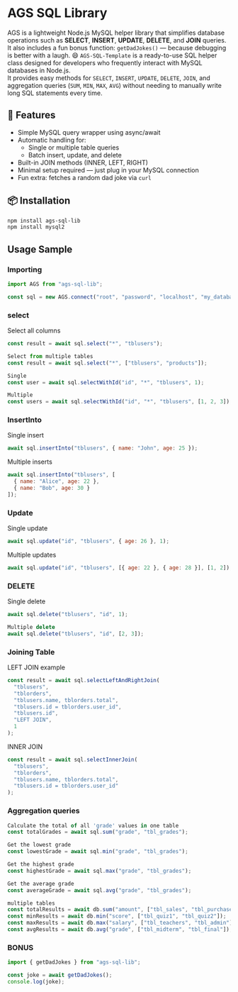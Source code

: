 
# AGS SQL Library

AGS is a lightweight Node.js MySQL helper library that simplifies database operations such as **SELECT**, **INSERT**, **UPDATE**, **DELETE**, and **JOIN** queries.  
It also includes a fun bonus function: `getDadJokes()` — because debugging is better with a laugh. 😄
`AGS-SQL-Template` is a ready-to-use SQL helper class designed for developers who frequently interact with MySQL databases in Node.js.  
It provides easy methods for `SELECT`, `INSERT`, `UPDATE`, `DELETE`, `JOIN`, and aggregation queries (`SUM`, `MIN`, `MAX`, `AVG`) without needing to manually write long SQL statements every time.


## 🚀 Features

- Simple MySQL query wrapper using async/await
- Automatic handling for:
  - Single or multiple table queries
  - Batch insert, update, and delete
- Built-in JOIN methods (INNER, LEFT, RIGHT)
- Minimal setup required — just plug in your MySQL connection
- Fun extra: fetches a random dad joke via `curl`

## 📦 Installation

```bash
npm install ags-sql-lib 
npm install mysql2
```
## Usage Sample

### Importing
```js
import AGS from "ags-sql-lib";

const sql = new AGS.connect("root", "password", "localhost", "my_database");
```
### select
Select all columns
```js
const result = await sql.select("*", "tblusers");

Select from multiple tables
const result = await sql.select("*", ["tblusers", "products"]);

Single
const user = await sql.selectWithId("id", "*", "tblusers", 1);

Multiple
const users = await sql.selectWithId("id", "*", "tblusers", [1, 2, 3]);
```
### InsertInto
Single insert
```js
await sql.insertInto("tblusers", { name: "John", age: 25 });
```
Multiple inserts
```js
await sql.insertInto("tblusers", [
  { name: "Alice", age: 22 },
  { name: "Bob", age: 30 }
]);
```
### Update
Single update
```js
await sql.update("id", "tblusers", { age: 26 }, 1);
```
Multiple updates
```js
await sql.update("id", "tblusers", [{ age: 22 }, { age: 28 }], [1, 2]);
```
### DELETE
Single delete
```js
await sql.delete("tblusers", "id", 1);

Multiple delete
await sql.delete("tblusers", "id", [2, 3]);
```
### Joining Table

LEFT JOIN example
```js
const result = await sql.selectLeftAndRightJoin(
  "tblusers",
  "tblorders",
  "tblusers.name, tblorders.total",
  "tblusers.id = tblorders.user_id",
  "tblusers.id",
  "LEFT JOIN",
  1
);
```
INNER JOIN
```js
const result = await sql.selectInnerJoin(
  "tblusers",
  "tblorders",
  "tblusers.name, tblorders.total",
  "tblusers.id = tblorders.user_id"
);
```
### Aggregation queries

```js
Calculate the total of all 'grade' values in one table
const totalGrades = await sql.sum("grade", "tbl_grades");

Get the lowest grade
const lowestGrade = await sql.min("grade", "tbl_grades");

Get the highest grade
const highestGrade = await sql.max("grade", "tbl_grades");

Get the average grade
const averageGrade = await sql.avg("grade", "tbl_grades");

multiple tables
const totalResults = await db.sum("amount", ["tbl_sales", "tbl_purchases"]);
const minResults = await db.min("score", ["tbl_quiz1", "tbl_quiz2"]);
const maxResults = await db.max("salary", ["tbl_teachers", "tbl_admin"]);
const avgResults = await db.avg("grade", ["tbl_midterm", "tbl_final"]);
```
### BONUS
```js
import { getDadJokes } from "ags-sql-lib";

const joke = await getDadJokes();
console.log(joke);

